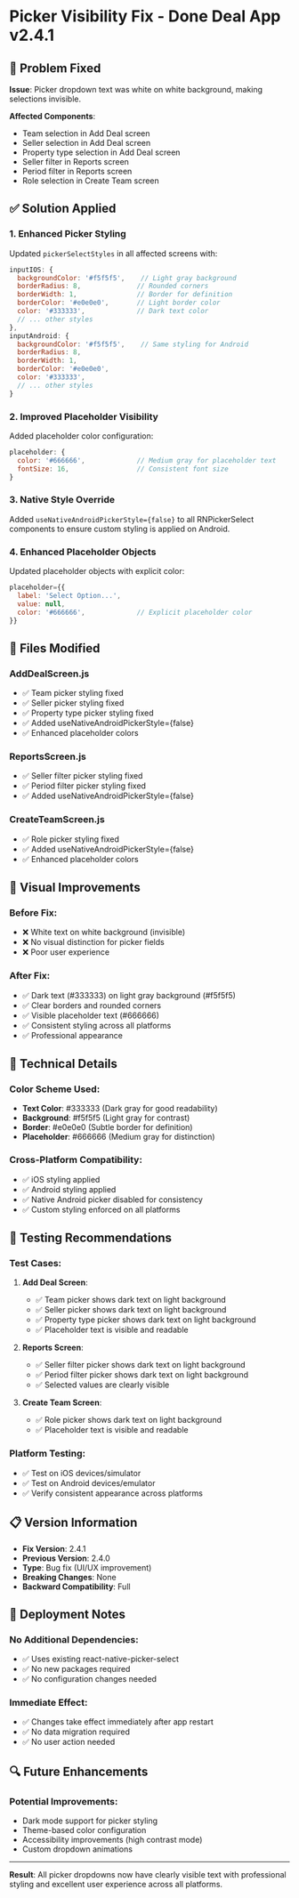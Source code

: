 # Picker Visibility Fix - Done Deal App v2.4.1

## 🐛 Problem Fixed

**Issue**: Picker dropdown text was white on white background, making selections invisible.

**Affected Components**:
- Team selection in Add Deal screen
- Seller selection in Add Deal screen  
- Property type selection in Add Deal screen
- Seller filter in Reports screen
- Period filter in Reports screen
- Role selection in Create Team screen

## ✅ Solution Applied

### 1. Enhanced Picker Styling
Updated `pickerSelectStyles` in all affected screens with:

```javascript
inputIOS: {
  backgroundColor: '#f5f5f5',    // Light gray background
  borderRadius: 8,              // Rounded corners
  borderWidth: 1,               // Border for definition
  borderColor: '#e0e0e0',       // Light border color
  color: '#333333',             // Dark text color
  // ... other styles
},
inputAndroid: {
  backgroundColor: '#f5f5f5',    // Same styling for Android
  borderRadius: 8,
  borderWidth: 1,
  borderColor: '#e0e0e0',
  color: '#333333',
  // ... other styles
}
```

### 2. Improved Placeholder Visibility
Added placeholder color configuration:

```javascript
placeholder: {
  color: '#666666',             // Medium gray for placeholder text
  fontSize: 16,                 // Consistent font size
}
```

### 3. Native Style Override
Added `useNativeAndroidPickerStyle={false}` to all RNPickerSelect components to ensure custom styling is applied on Android.

### 4. Enhanced Placeholder Objects
Updated placeholder objects with explicit color:

```javascript
placeholder={{
  label: 'Select Option...',
  value: null,
  color: '#666666',             // Explicit placeholder color
}}
```

## 📱 Files Modified

### AddDealScreen.js
- ✅ Team picker styling fixed
- ✅ Seller picker styling fixed  
- ✅ Property type picker styling fixed
- ✅ Added useNativeAndroidPickerStyle={false}
- ✅ Enhanced placeholder colors

### ReportsScreen.js
- ✅ Seller filter picker styling fixed
- ✅ Period filter picker styling fixed
- ✅ Added useNativeAndroidPickerStyle={false}

### CreateTeamScreen.js
- ✅ Role picker styling fixed
- ✅ Added useNativeAndroidPickerStyle={false}
- ✅ Enhanced placeholder colors

## 🎨 Visual Improvements

### Before Fix:
- ❌ White text on white background (invisible)
- ❌ No visual distinction for picker fields
- ❌ Poor user experience

### After Fix:
- ✅ Dark text (#333333) on light gray background (#f5f5f5)
- ✅ Clear borders and rounded corners
- ✅ Visible placeholder text (#666666)
- ✅ Consistent styling across all platforms
- ✅ Professional appearance

## 🔧 Technical Details

### Color Scheme Used:
- **Text Color**: #333333 (Dark gray for good readability)
- **Background**: #f5f5f5 (Light gray for contrast)
- **Border**: #e0e0e0 (Subtle border for definition)
- **Placeholder**: #666666 (Medium gray for distinction)

### Cross-Platform Compatibility:
- ✅ iOS styling applied
- ✅ Android styling applied
- ✅ Native Android picker disabled for consistency
- ✅ Custom styling enforced on all platforms

## 🧪 Testing Recommendations

### Test Cases:
1. **Add Deal Screen**:
   - ✅ Team picker shows dark text on light background
   - ✅ Seller picker shows dark text on light background
   - ✅ Property type picker shows dark text on light background
   - ✅ Placeholder text is visible and readable

2. **Reports Screen**:
   - ✅ Seller filter picker shows dark text on light background
   - ✅ Period filter picker shows dark text on light background
   - ✅ Selected values are clearly visible

3. **Create Team Screen**:
   - ✅ Role picker shows dark text on light background
   - ✅ Placeholder text is visible and readable

### Platform Testing:
- ✅ Test on iOS devices/simulator
- ✅ Test on Android devices/emulator
- ✅ Verify consistent appearance across platforms

## 📋 Version Information

- **Fix Version**: 2.4.1
- **Previous Version**: 2.4.0
- **Type**: Bug fix (UI/UX improvement)
- **Breaking Changes**: None
- **Backward Compatibility**: Full

## 🚀 Deployment Notes

### No Additional Dependencies:
- ✅ Uses existing react-native-picker-select
- ✅ No new packages required
- ✅ No configuration changes needed

### Immediate Effect:
- ✅ Changes take effect immediately after app restart
- ✅ No data migration required
- ✅ No user action needed

## 🔍 Future Enhancements

### Potential Improvements:
- Dark mode support for picker styling
- Theme-based color configuration
- Accessibility improvements (high contrast mode)
- Custom dropdown animations

---

**Result**: All picker dropdowns now have clearly visible text with professional styling and excellent user experience across all platforms.